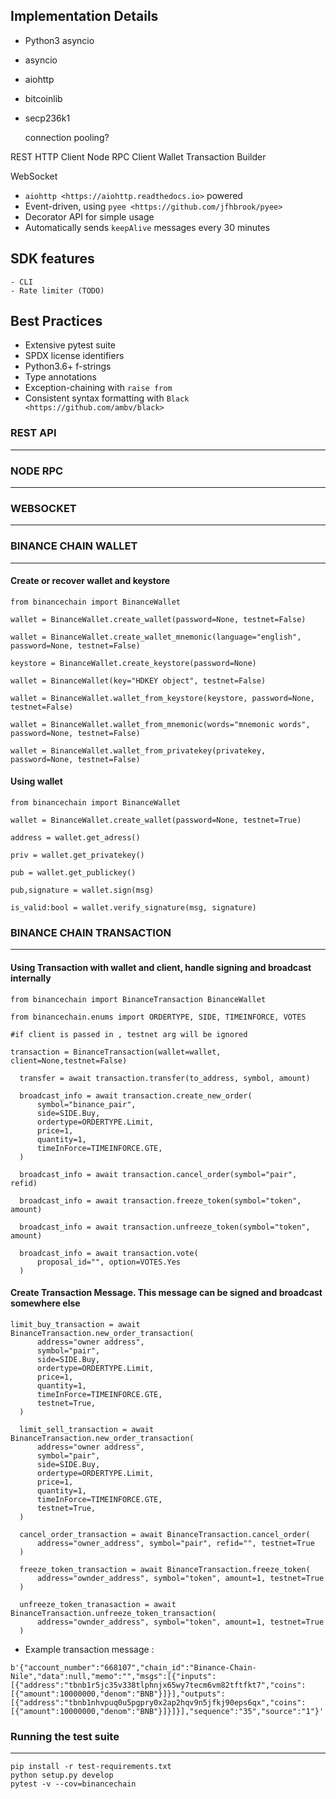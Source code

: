 Implementation Details
----------------------

- Python3 asyncio
- asyncio
- aiohttp
- bitcoinlib
- secp236k1

    connection pooling?

REST HTTP Client
Node RPC Client
Wallet
Transaction Builder

WebSocket
  - `aiohttp <https://aiohttp.readthedocs.io>` powered
  - Event-driven, using `pyee <https://github.com/jfhbrook/pyee>`
  - Decorator API for simple usage
  - Automatically sends `keepAlive` messages every 30 minutes


SDK features
------------
    - CLI
    - Rate limiter (TODO)


Best Practices
--------------
- Extensive pytest suite
- SPDX license identifiers
- Python3.6+ f-strings
- Type annotations
- Exception-chaining with `raise from`
- Consistent syntax formatting with `Black <https://github.com/ambv/black>`




### REST API
------------------

### NODE RPC
------------------

### WEBSOCKET
-------------------

### BINANCE CHAIN WALLET
----------------
#### Create or recover wallet and keystore
```
from binancechain import BinanceWallet

wallet = BinanceWallet.create_wallet(password=None, testnet=False)

wallet = BinanceWallet.create_wallet_mnemonic(language="english", password=None, testnet=False)

keystore = BinanceWallet.create_keystore(password=None)

wallet = BinanceWallet(key="HDKEY object", testnet=False)

wallet = BinanceWallet.wallet_from_keystore(keystore, password=None, testnet=False)

wallet = BinanceWallet.wallet_from_mnemonic(words="mnemonic words", password=None, testnet=False)

wallet = BinanceWallet.wallet_from_privatekey(privatekey, password=None, testnet=False)
```

#### Using wallet
```
from binancechain import BinanceWallet

wallet = BinanceWallet.create_wallet(password=None, testnet=True)

address = wallet.get_adress()

priv = wallet.get_privatekey()

pub = wallet.get_publickey()

pub,signature = wallet.sign(msg)

is_valid:bool = wallet.verify_signature(msg, signature)
```

### BINANCE CHAIN TRANSACTION
-------------------

#### Using Transaction with wallet and client, handle signing and broadcast internally
```
from binancechain import BinanceTransaction BinanceWallet

from binancechain.enums import ORDERTYPE, SIDE, TIMEINFORCE, VOTES

#if client is passed in , testnet arg will be ignored

transaction = BinanceTransaction(wallet=wallet, client=None,testnet=False)

  transfer = await transaction.transfer(to_address, symbol, amount)

  broadcast_info = await transaction.create_new_order(
      symbol="binance_pair",
      side=SIDE.Buy,
      ordertype=ORDERTYPE.Limit,
      price=1,
      quantity=1,
      timeInForce=TIMEINFORCE.GTE,
  )

  broadcast_info = await transaction.cancel_order(symbol="pair", refid)

  broadcast_info = await transaction.freeze_token(symbol="token", amount)

  broadcast_info = await transaction.unfreeze_token(symbol="token", amount)

  broadcast_info = await transaction.vote(
      proposal_id="", option=VOTES.Yes
  )
```
#### Create Transaction Message. This message can be signed and broadcast somewhere else

```
limit_buy_transaction = await BinanceTransaction.new_order_transaction(
      address="owner address",
      symbol="pair",
      side=SIDE.Buy,
      ordertype=ORDERTYPE.Limit,
      price=1,
      quantity=1,
      timeInForce=TIMEINFORCE.GTE,
      testnet=True,
  )

  limit_sell_transaction = await BinanceTransaction.new_order_transaction(
      address="owner address",
      symbol="pair",
      side=SIDE.Buy,
      ordertype=ORDERTYPE.Limit,
      price=1,
      quantity=1,
      timeInForce=TIMEINFORCE.GTE,
      testnet=True,
  )

  cancel_order_transaction = await BinanceTransaction.cancel_order(
      address="owner_address", symbol="pair", refid="", testnet=True
  )

  freeze_token_transaction = await BinanceTransaction.freeze_token(
      address="ownder_address", symbol="token", amount=1, testnet=True
  )

  unfreeze_token_tranasaction = await BinanceTransaction.unfreeze_token_transaction(
      address="ownder_address", symbol="token", amount=1, testnet=True
  )
```
- Example transaction message :

```
b'{"account_number":"668107","chain_id":"Binance-Chain-Nile","data":null,"memo":"","msgs":[{"inputs":[{"address":"tbnb1r5jc35v338tlphnjx65wy7tecm6vm82tftfkt7","coins":[{"amount":10000000,"denom":"BNB"}]}],"outputs":[{"address":"tbnb1nhvpuq0u5pgpry0x2ap2hqv9n5jfkj90eps6qx","coins":[{"amount":10000000,"denom":"BNB"}]}]}],"sequence":"35","source":"1"}'
```

### Running the test suite
----------------------

```git clone https://github.com/lmacken/binance-chain-python
pip install -r test-requirements.txt
python setup.py develop
pytest -v --cov=binancechain
```
